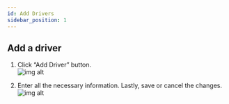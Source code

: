 ```yaml
---
id: Add Drivers
sidebar_position: 1
---
```


## Add a driver

1. Click “Add Driver” button.<br />
   ![img alt](/img/admin-drivers-add-driver.PNG)

2. Enter all the necessary information. Lastly, save or cancel the changes. <br />
   ![img alt](/img/admin-drivers-add-driver-information-save-or-cancel.png)
